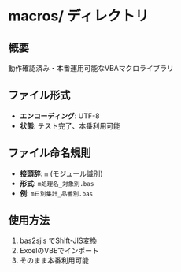 # macros/ ディレクトリ

## 概要
動作確認済み・本番運用可能なVBAマクロライブラリ

## ファイル形式
- **エンコーディング**: UTF-8
- **状態**: テスト完了、本番利用可能

## ファイル命名規則
- **接頭辞**: `m` (モジュール識別)
- **形式**: `m処理名_対象別.bas`
- **例**: `m日別集計_品番別.bas`

## 使用方法
1. bas2sjis でShift-JIS変換
2. ExcelのVBEでインポート
3. そのまま本番利用可能
